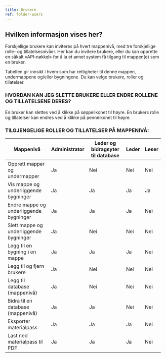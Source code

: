 ```yaml
---
title: Brukere
ref: folder-users
---
```


## Hvilken informasjon vises her?
Forskjellige brukere kan inviteres på hvert mappenivå, med tre forskjellige rolle- og tillatelsesnivåer. Her kan du invitere brukere, eller du kan opprette en såkalt «API-nøkkel» for å la et annet system få tilgang til mappen(e) som en bruker.

Tabellen gir innsikt i hvem som har rettigheter til denne mappen, undermappene og/eller bygningene. Du kan velge brukere, roller og tillatelser.

### HVORDAN KAN JEG SLETTE BRUKERE ELLER ENDRE ROLLENE OG TILLATELSENE DERES?
En bruker kan slettes ved å klikke på søppelikonet til høyre. En brukers rolle og tillatelser kan endres ved å klikke på penneikonet til høyre.


### TILGJENGELIGE ROLLER OG TILLATELSER PÅ MAPPENIVÅ:

|Mappenivå                                | Administrator| Leder og bidragsyter til database | Leder |Leser|
|--------------------------------------------|--------------|-----------------------------------|---------|------|
|Opprett mapper og undermapper               | Ja          | Nei                                | Nei      | Nei   |
|Vis mappe og underliggende bygninger      | Ja          | Ja                               | Ja     | Ja  |
|Endre mappe og underliggende bygninger      | Ja          | Ja                               | Ja     | Nei   |
|Slett mappe og underliggende bygninger      | Ja          | Nei                                | Nei      | Nei   |
|Legg til en bygning i en mappe                    | Ja          | Ja                               | Ja     | Nei   |
|Legg til og fjern brukere                        | Ja          | Nei                                | Nei      | Nei   |
|Legg til database (mappenivå)                 | Ja          | Nei                                | Nei      | Nei   |
|Bidra til en database (mappenivå)       | Ja          | Ja                               | Nei      | Nei   |
|Eksporter materialpass                    | Ja          | Ja                               | Ja     | Nei   |
|Last ned materialpass til PDF           | Ja          | Ja                               | Ja     | Nei   |

